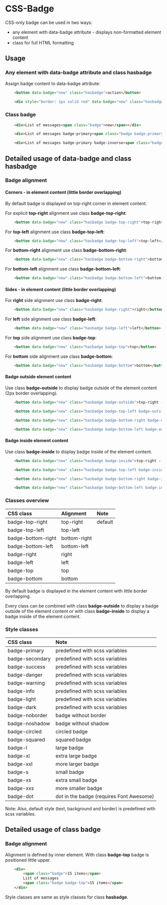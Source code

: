 # CSS-Badge

CSS-only badge can be used in two ways:
- any element with data-badge attribute - displays non-formatted element content
- class for full HTML formatting

## Usage

### Any element with **data-badge** attribute and class **hasbadge**

Assign badge content to data-badge attribute:

```html
    <button data-badge="new" class="hasbadge">action</button>
    
    <div style="border: 1px solid red" data-badge="new" class="hasbadge">line 1<br />line 2</div>
```

### Class **badge**

```html
    <div>List of messages<span class="badge">new</span></div>

    <div>List of messages badge-primary<span class="badge badge-primary">new</span></div>

    <div>List of messages badge-primary badge-inverse<span class="badge badge-primary badge-inverse">new</span></div>
```

## Detailed usage of **data-badge** and class **hasbadge**

### Badge alignment

#### Corners - in element content (little border overlapping)

By default badge is displayed on top-right corner in element content.

For explicit **top-right** alignment use class **badge-top-right**:

```html
    <button data-badge="new" class="hasbadge badge-top-right">top-right</button>
```

For **top-left** alignment use class **badge-top-left**:

```html
    <button data-badge="new" class="hasbadge badge-top-left">top-left</button>
```

For **bottom-right** alignment use class **badge-bottom-right**:

```html
    <button data-badge="new" class="hasbadge badge-bottom-right">bottom-right</button>
```

For **bottom-left** alignment use class **badge-bottom-left**:

```html
    <button data-badge="new" class="hasbadge badge-bottom-left">bottom-left</button>
```

#### Sides - in element content (little border overlapping)

For **right** side alignment use class **badge-right**:

```html
    <button data-badge="new" class="hasbadge badge-right">right</button>
```

For **left** side alignment use class **badge-left**:

```html
    <button data-badge="new" class="hasbadge badge-left">left</button>
```

For **top** side alignment use class **badge-top**:

```html
    <button data-badge="new" class="hasbadge badge-top">top</button>
```

For **bottom** side alignment use class **badge-bottom**:

```html
    <button data-badge="new" class="hasbadge badge-bottom">bottom</button>
```

#### Badge outside element content

Use class **badge-outside** to display badge outside of the element content (2px border overlapping).

```html
    <button data-badge="new" class="hasbadge badge-outside">top-right - outside</button>

    <button data-badge="new" class="hasbadge badge-top-left badge-outside">top-left - outside</button>

    <button data-badge="new" class="hasbadge badge-bottom-right badge-outside">bottom-right - outside</button>

    <button data-badge="new" class="hasbadge badge-bottom-left badge-outside">bottom-left - outside</button>
```

#### Badge inside element content

Use class **badge-inside** to display badge inside of the element content.

```html
    <button data-badge="new" class="hasbadge badge-inside">top-right - inside</button>

    <button data-badge="new" class="hasbadge badge-top-left badge-inside">top-left - inside</button>

    <button data-badge="new" class="hasbadge badge-bottom-right badge-inside">bottom-right - inside</button>

    <button data-badge="new" class="hasbadge badge-bottom-left badge-inside">bottom-left - inside</button>
```

### Classes overview

| CSS class | Alignment | Note |
| :----------- | :----------- | :----------- |
| badge-top-right       | top-right | default |
| badge-top-left      | top-left      |    |
| badge-bottom-right | bottom-right      |     |
| badge-bottom-left | bottom-left      |     |
| badge-right | right      |     |
| badge-left | left      |     |
| badge-top | top      |     |
| badge-bottom | bottom      |     |

By default badge is displayed in the element content with little border overlapping.

Every class can be combined with class **badge-outside** to display a badge outside of the element content or
with class **badge-inside** to display a badge inside of the element content.

### Style classes
| CSS class   |  Note        |
| :----------- |  :----------- |
| badge-primary      | predefined with scss variables |
| badge-secondary      | predefined with scss variables |
| badge-success      | predefined with scss variables |
| badge-danger      | predefined with scss variables |
| badge-warning      | predefined with scss variables |
| badge-info      | predefined with scss variables |
| badge-light      | predefined with scss variables |
| badge-dark      | predefined with scss variables |
| badge-noborder      | badge without border |
| badge-noshadow      | badge without shadow |
| badge-circled      | circled badge |
| badge-squared      | squared badge |
| badge-l      | large badge |
| badge-xl      | extra large badge |
| badge-xxl      | more larger badge |
| badge-s      | small badge |
| badge-xs     | extra small badge |
| badge-xxs     | more smaller badge |
| badge-dot     | dot in the badge (requires Font Awesome) |

Note: Also, default style (text, background and border) is predefined with scss variables.

## Detailed usage of class **badge**

### Badge alignment

Alignment is defined by inner element. With class **badge-top** badge is positioned little upper.

```html
    <div>
        <span class="badge">15 items</span>
        List of messages
        <span class="badge badge-top">15 items</span>
    </div>
```
Style classes are same as style classes for class **hasbadge**.
